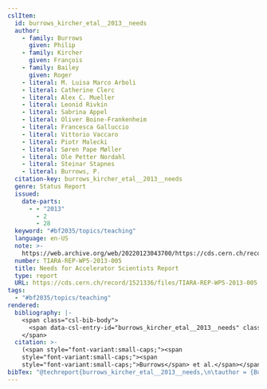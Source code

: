 ```yaml
---
cslItem:
  id: burrows_kircher_etal__2013__needs
  author:
    - family: Burrows
      given: Philip
    - family: Kircher
      given: François
    - family: Bailey
      given: Roger
    - literal: M. Luisa Marco Arboli
    - literal: Catherine Clerc
    - literal: Alex C. Mueller
    - literal: Leonid Rivkin
    - literal: Sabrina Appel
    - literal: Oliver Boine-Frankenheim
    - literal: Francesca Galluccio
    - literal: Vittorio Vaccaro
    - literal: Piotr Malecki
    - literal: Søren Pape Møller
    - literal: Ole Petter Nordahl
    - literal: Steinar Stapnes
    - literal: Burrows, P.
  citation-key: burrows_kircher_etal__2013__needs
  genre: Status Report
  issued:
    date-parts:
      - - "2013"
        - 2
        - 28
  keyword: "#bf2035/topics/teaching"
  language: en-US
  note: >-
    https://web.archive.org/web/20220123043700/https://cds.cern.ch/record/1521336/files/TIARA-REP-WP5-2013-005.pdf
  number: TIARA-REP-WP5-2013-005
  title: Needs for Accelerator Scientists Report
  type: report
  URL: https://cds.cern.ch/record/1521336/files/TIARA-REP-WP5-2013-005.pdf
tags:
  - "#bf2035/topics/teaching"
rendered:
  bibliography: |-
    <span class="csl-bib-body">
      <span data-csl-entry-id="burrows_kircher_etal__2013__needs" class="csl-entry"><span class='author-bib'>Burrows, Kircher, F., Bailey, R., M. Luisa Marco Arboli, Catherine Clerc, Alex C. Mueller, Leonid Rivkin, Sabrina Appel, Oliver Boine-Frankenheim, Francesca Galluccio, Vittorio Vaccaro, Piotr Malecki, Søren Pape Møller, Ole Petter Nordahl, Steinar Stapnes, &#38; Burrows, P.</span>. <span class='date-bib'>(2013)</span>. <span class='title'><i><b><span style="font-style:normal;">Needs for Accelerator Scientists Report</span></b></i></span> (Status Report TIARA-REP-WP5-2013-005). <span class='URL'><a href='https://cds.cern.ch/record/1521336/files/TIARA-REP-WP5-2013-005.pdf'>LINK</a></span></span>
    </span>
  citation: >-
    (<span style="font-variant:small-caps;"><span
    style="font-variant:small-caps;"><span
    style="font-variant:small-caps;">Burrows</span> et al.</span></span>, 2013)
bibTex: "@techreport{burrows_kircher_etal__2013__needs,\n\tauthor = {Burrows, Philip and Kircher, Fran{\\c c}ois and Bailey, Roger and {M. Luisa Marco Arboli} and {Catherine Clerc} and {Alex C. Mueller} and {Leonid Rivkin} and {Sabrina Appel} and {Oliver Boine-Frankenheim} and {Francesca Galluccio} and {Vittorio Vaccaro} and {Piotr Malecki} and {Søren Pape Møller} and {Ole Petter Nordahl} and {Steinar Stapnes} and {Burrows, P.}},\n\tyear = {2013},\n\tmonth = {feb 28},\n\tnote = {https://web.archive.org/web/20220123043700/https://cds.cern.ch/record/1521336/files/TIARA-REP-WP5-2013-005.pdf},\n\tnumber = {TIARA-REP-WP5-2013-005},\n\ttitle = {Needs for {Accelerator} {Scientists} {Report}},\n\ttype = {Status {Report}},\n\turl = {https://cds.cern.ch/record/1521336/files/TIARA-REP-WP5-2013-005.pdf},\n\thowpublished = {https://cds.cern.ch/record/1521336/files/TIARA-REP-WP5-2013-005.pdf},\n}\n\n"
---
```

